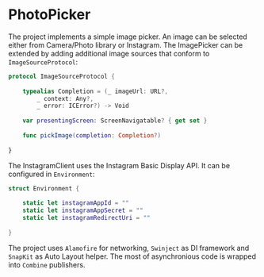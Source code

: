 # PhotoPicker

The project implements a simple image picker. An image can be selected either from Camera/Photo library or Instagram. The ImagePicker can be extended by adding additional image sources that conform to `ImageSourceProtocol`:
```swift
protocol ImageSourceProtocol {
    
    typealias Completion = (_ imageUrl: URL?,
        _ context: Any?,
        _ error: ICError?) -> Void
    
    var presentingScreen: ScreenNavigatable? { get set }
    
    func pickImage(completion: Completion?)
    
}
```
The InstagramClient uses the Instagram Basic Display API. It can be configured in `Environment`:
```swift
struct Environment {
    
    static let instagramAppId = ""
    static let instagramAppSecret = ""
    static let instagramRedirectUri = ""
    
}
```
The project uses `Alamofire` for networking, `Swinject` as DI framework and `SnapKit` as Auto Layout helper. The most of asynchronious code is wrapped into `Combine` publishers.
